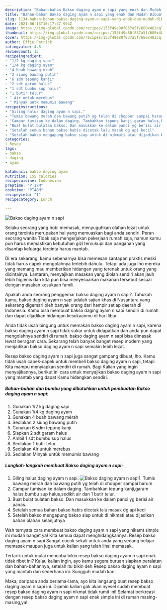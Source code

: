 ```yaml
---
description: "Bahan-bahan Bakso daging ayam n sapi yang enak dan Mudah Dibuat"
title: "Bahan-bahan Bakso daging ayam n sapi yang enak dan Mudah Dibuat"
slug: 1134-bahan-bahan-bakso-daging-ayam-n-sapi-yang-enak-dan-mudah-dibuat
date: 2021-06-15T10:17:37.994Z
image: https://img-global.cpcdn.com/recipes/153f49e80f837a5f/680x482cq70/bakso-daging-ayam-n-sapi-foto-resep-utama.jpg
thumbnail: https://img-global.cpcdn.com/recipes/153f49e80f837a5f/680x482cq70/bakso-daging-ayam-n-sapi-foto-resep-utama.jpg
cover: https://img-global.cpcdn.com/recipes/153f49e80f837a5f/680x482cq70/bakso-daging-ayam-n-sapi-foto-resep-utama.jpg
author: Effie Patrick
ratingvalue: 4.8
reviewcount: 13
recipeingredient:
- "1/2 kg daging sapi"
- "1/4 kg daging ayam"
- "4 buah bawang mrah"
- "2 siung bawang putih"
- "6 sdm tepung kanji"
- "2 sdt garam halus"
- "1 sdt bumbu sup halus"
- "1 butir telur"
- " Air untuk merebus"
- " Minyak untk memumis bawang"
recipeinstructions:
- "Giling halus daging ayam n sapi."
- "Tumis bawang merah dan bawang putih yg telah di chopper sampai harum."
- "Campur tumisan ke dalam daging. Tambahkan tepung kanji,garam halus,bumbu sup halus,sedikit air dan 1 butir telur."
- "Buat bulat bulatan bakso. Dan masukkan ke dalam panci yg berisi air panas."
- "Setelah semua bahan bakso habis dicetak lalu masak dg api kecil"
- "Setelah bakso mengapung bakso siap untuk di nikmati atau dijadikan bahan olahan selanjutnya"
categories:
- Resep
tags:
- bakso
- daging
- ayam

katakunci: bakso daging ayam 
nutrition: 155 calories
recipecuisine: Indonesian
preptime: "PT17M"
cooktime: "PT48M"
recipeyield: "1"
recipecategory: Lunch

---
```



![Bakso daging ayam n sapi](https://img-global.cpcdn.com/recipes/153f49e80f837a5f/680x482cq70/bakso-daging-ayam-n-sapi-foto-resep-utama.jpg)

Selaku seorang yang hobi memasak, menyuguhkan olahan lezat untuk orang tercinta merupakan hal yang memuaskan bagi anda sendiri. Peran seorang  wanita Tidak saja mengerjakan pekerjaan rumah saja, namun kamu pun harus memastikan kebutuhan gizi tercukupi dan panganan yang disantap keluarga tercinta harus mantab.

Di era  sekarang, kamu sebenarnya bisa memesan santapan praktis meski tidak harus capek mengolahnya terlebih dahulu. Tetapi ada juga lho mereka yang memang mau memberikan hidangan yang terenak untuk orang yang dicintainya. Lantaran, menyajikan masakan yang diolah sendiri akan jauh lebih higienis dan kita pun bisa menyesuaikan makanan tersebut sesuai dengan masakan kesukaan famili. 



Apakah anda seorang penggemar bakso daging ayam n sapi?. Tahukah kamu, bakso daging ayam n sapi adalah sajian khas di Nusantara yang sekarang digemari oleh banyak orang dari hampir setiap daerah di Indonesia. Kamu bisa membuat bakso daging ayam n sapi sendiri di rumah dan dapat dijadikan hidangan kesukaanmu di hari libur.

Anda tidak usah bingung untuk memakan bakso daging ayam n sapi, karena bakso daging ayam n sapi tidak sukar untuk didapatkan dan anda pun dapat mengolahnya sendiri di rumah. bakso daging ayam n sapi bisa dimasak lewat beragam cara. Sekarang telah banyak banget resep modern yang menjadikan bakso daging ayam n sapi semakin lebih lezat.

Resep bakso daging ayam n sapi juga sangat gampang dibuat, lho. Kamu tidak usah capek-capek untuk membeli bakso daging ayam n sapi, tetapi Kita mampu menyiapkan sendiri di rumah. Bagi Kalian yang ingin menyajikannya, berikut ini cara untuk menyajikan bakso daging ayam n sapi yang mantab yang dapat Kamu hidangkan sendiri.

<!--inarticleads1-->

##### Bahan-bahan dan bumbu yang dibutuhkan untuk pembuatan Bakso daging ayam n sapi:

1. Gunakan 1/2 kg daging sapi
1. Gunakan 1/4 kg daging ayam
1. Gunakan 4 buah bawang mèrah
1. Sediakan 2 siung bawang putih
1. Gunakan 6 sdm tepung kanji
1. Siapkan 2 sdt garam halus
1. Ambil 1 sdt bumbu sup halus
1. Sediakan 1 butir telur
1. Sediakan  Air untuk merebus
1. Sediakan  Minyak untùk memumis bawang




<!--inarticleads2-->

##### Langkah-langkah membuat Bakso daging ayam n sapi:

1. Giling halus daging ayam n sapi.
<img src="https://img-global.cpcdn.com/steps/b63cf951ce742684/160x128cq70/bakso-daging-ayam-n-sapi-langkah-memasak-1-foto.jpg" alt="Bakso daging ayam n sapi">1. Tumis bawang merah dan bawang putih yg telah di chopper sampai harum.
1. Campur tumisan ke dalam daging. Tambahkan tepung kanji,garam halus,bumbu sup halus,sedikit air dan 1 butir telur.
1. Buat bulat bulatan bakso. Dan masukkan ke dalam panci yg berisi air panas.
1. Setelah semua bahan bakso habis dicetak lalu masak dg api kecil
1. Setelah bakso mengapung bakso siap untuk di nikmati atau dijadikan bahan olahan selanjutnya




Wah ternyata cara membuat bakso daging ayam n sapi yang nikamt simple ini mudah banget ya! Kita semua dapat menghidangkannya. Resep bakso daging ayam n sapi Sangat cocok sekali untuk anda yang sedang belajar memasak maupun juga untuk kalian yang telah lihai memasak.

Tertarik untuk mulai mencoba bikin resep bakso daging ayam n sapi enak tidak ribet ini? Kalau kalian ingin, ayo kamu segera buruan siapkan peralatan dan bahan-bahannya, setelah itu bikin deh Resep bakso daging ayam n sapi yang mantab dan sederhana ini. Sungguh mudah kan. 

Maka, daripada anda berlama-lama, ayo kita langsung buat resep bakso daging ayam n sapi ini. Dijamin kalian gak akan nyesel sudah membuat resep bakso daging ayam n sapi nikmat tidak rumit ini! Selamat berkreasi dengan resep bakso daging ayam n sapi enak simple ini di rumah masing-masing,ya!.

